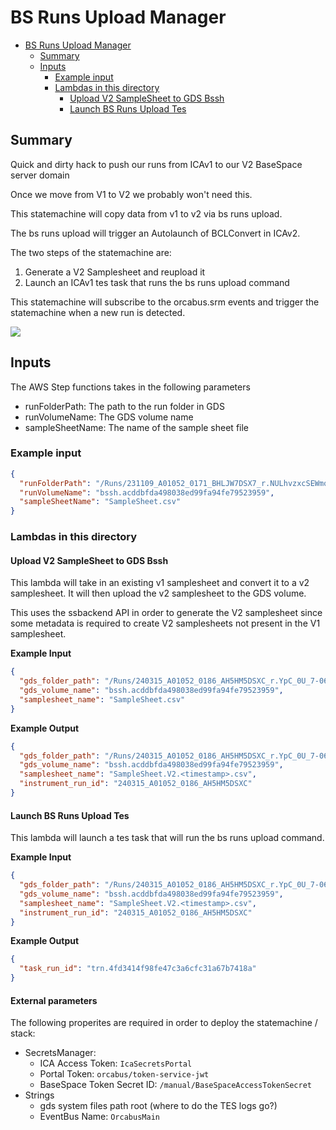 # BS Runs Upload Manager

<!-- TOC -->
* [BS Runs Upload Manager](#bs-runs-upload-manager)
  * [Summary](#summary)
  * [Inputs](#inputs)
    * [Example input](#example-input)
    * [Lambdas in this directory](#lambdas-in-this-directory)
      * [Upload V2 SampleSheet to GDS Bssh](#upload-v2-samplesheet-to-gds-bssh)
      * [Launch BS Runs Upload Tes](#launch-bs-runs-upload-tes)
<!-- TOC -->

## Summary

Quick and dirty hack to push our runs from ICAv1 to our V2 BaseSpace server domain

Once we move from V1 to V2 we probably won't need this.  

This statemachine will copy data from v1 to v2 via bs runs upload.  

The bs runs upload will trigger an Autolaunch of BCLConvert in ICAv2.

The two steps of the statemachine are:

1. Generate a V2 Samplesheet and reupload it
2. Launch an ICAv1 tes task that runs the bs runs upload command

This statemachine will subscribe to the orcabus.srm events and trigger the statemachine when a new run is detected.

![](images/bs_runs_upload_manager.png)

## Inputs

The AWS Step functions takes in the following parameters

* runFolderPath: The path to the run folder in GDS
* runVolumeName: The GDS volume name
* sampleSheetName: The name of the sample sheet file

### Example input

```json
{
  "runFolderPath": "/Runs/231109_A01052_0171_BHLJW7DSX7_r.NULhvzxcSEWmqZw8QljXfQ",
  "runVolumeName": "bssh.acddbfda498038ed99fa94fe79523959",
  "sampleSheetName": "SampleSheet.csv"
}
```

### Lambdas in this directory

#### Upload V2 SampleSheet to GDS Bssh

This lambda will take in an existing v1 samplesheet and convert it to a v2 samplesheet.  It will then upload the v2 samplesheet to the GDS volume.

This uses the ssbackend API in order to generate the V2 samplesheet since some metadata is required to create V2 samplesheets not present in the V1 samplesheet.

**Example Input**

```json
{
  "gds_folder_path": "/Runs/240315_A01052_0186_AH5HM5DSXC_r.YpC_0U_7-06Oom1cFl9Y5A",
  "gds_volume_name": "bssh.acddbfda498038ed99fa94fe79523959",
  "samplesheet_name": "SampleSheet.csv"
}
```

**Example Output**

```json
{
  "gds_folder_path": "/Runs/240315_A01052_0186_AH5HM5DSXC_r.YpC_0U_7-06Oom1cFl9Y5A",
  "gds_volume_name": "bssh.acddbfda498038ed99fa94fe79523959",
  "samplesheet_name": "SampleSheet.V2.<timestamp>.csv",
  "instrument_run_id": "240315_A01052_0186_AH5HM5DSXC"
}
```

#### Launch BS Runs Upload Tes

This lambda will launch a tes task that will run the bs runs upload command.

**Example Input**

```json
{
  "gds_folder_path": "/Runs/240315_A01052_0186_AH5HM5DSXC_r.YpC_0U_7-06Oom1cFl9Y5A",
  "gds_volume_name": "bssh.acddbfda498038ed99fa94fe79523959",
  "samplesheet_name": "SampleSheet.V2.<timestamp>.csv",
  "instrument_run_id": "240315_A01052_0186_AH5HM5DSXC"
}
```

**Example Output**

```json
{
  "task_run_id": "trn.4fd3414f98fe47c3a6cfc31a67b7418a"
}
```

#### External parameters

The following properites are required in order to deploy the statemachine / stack:

* SecretsManager: 
  * ICA Access Token: `IcaSecretsPortal`
  * Portal Token: `orcabus/token-service-jwt`
  * BaseSpace Token Secret ID: `/manual/BaseSpaceAccessTokenSecret`
* Strings
  * gds system files path root (where to do the TES logs go?)
  * EventBus Name: `OrcabusMain`